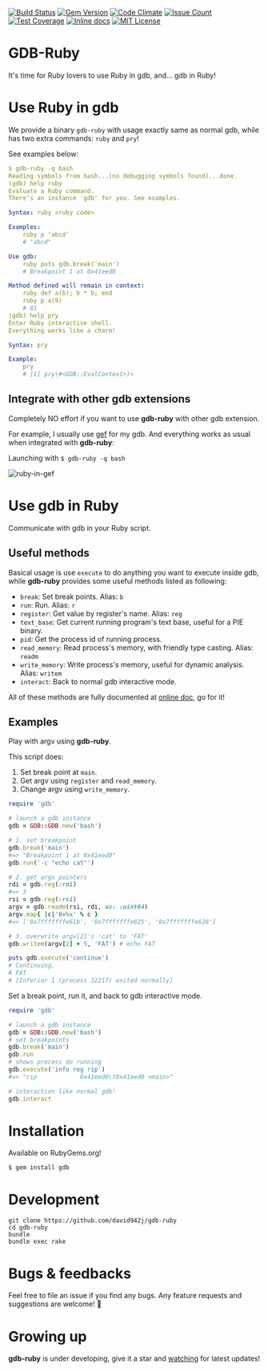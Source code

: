 [![Build Status](https://travis-ci.org/david942j/gdb-ruby.svg?branch=master)](https://travis-ci.org/david942j/gdb-ruby)
[![Gem Version](https://badge.fury.io/rb/gdb.svg)](https://badge.fury.io/rb/gdb)
[![Code Climate](https://codeclimate.com/github/david942j/gdb-ruby/badges/gpa.svg)](https://codeclimate.com/github/david942j/gdb-ruby)
[![Issue Count](https://codeclimate.com/github/david942j/gdb-ruby/badges/issue_count.svg)](https://codeclimate.com/github/david942j/gdb-ruby)
[![Test Coverage](https://codeclimate.com/github/david942j/gdb-ruby/badges/coverage.svg)](https://codeclimate.com/github/david942j/gdb-ruby/coverage)
[![Inline docs](https://inch-ci.org/github/david942j/gdb-ruby.svg?branch=master)](https://inch-ci.org/github/david942j/gdb-ruby)
[![MIT License](https://img.shields.io/badge/license-MIT-blue.svg)](http://choosealicense.com/licenses/mit/)

# GDB-Ruby

It's time for Ruby lovers to use Ruby in gdb, and... gdb in Ruby!

# Use Ruby in gdb

We provide a binary `gdb-ruby` with usage exactly same as normal gdb,
while has two extra commands: `ruby` and `pry`!

See examples below:

```yaml
$ gdb-ruby -q bash
Reading symbols from bash...(no debugging symbols found)...done.
(gdb) help ruby
Evaluate a Ruby command.
There's an instance 'gdb' for you. See examples.

Syntax: ruby <ruby code>

Examples:
    ruby p 'abcd'
    # "abcd"

Use gdb:
    ruby puts gdb.break('main')
    # Breakpoint 1 at 0x41eed0

Method defined will remain in context:
    ruby def a(b); b * b; end
    ruby p a(9)
    # 81
(gdb) help pry
Enter Ruby interactive shell.
Everything works like a charm!

Syntax: pry

Example:
    pry
    # [1] pry(#<GDB::EvalContext>)>
```

## Integrate with other gdb extensions

Completely NO effort if you want to use **gdb-ruby** with other gdb extension.

For example, I usually use [gef](https://github.com/hugsy/gef) for my gdb.
And everything works as usual when integrated with **gdb-ruby**:

Launching with `$ gdb-ruby -q bash`

![ruby-in-gef](https://i.imgur.com/WMxofSs.png)

# Use gdb in Ruby

Communicate with gdb in your Ruby script.

## Useful methods

Basical usage is use `execute` to do anything you want to execute inside gdb,
while **gdb-ruby** provides some useful methods listed as following:

* `break`: Set break points. Alias: `b`
* `run`: Run. Alias: `r`
* `register`: Get value by register's name. Alias: `reg`
* `text_base`: Get current running program's text base, useful for a PIE binary.
* `pid`: Get the process id of running process.
* `read_memory`: Read process's memory, with friendly type casting. Alias: `readm`
* `write_memory`: Write process's memory, useful for dynamic analysis. Alias: `writem`
* `interact`: Back to normal gdb interactive mode.

All of these methods are fully documented at [online doc](http://www.rubydoc.info/github/david942j/gdb-ruby/master/GDB/GDB), go for it!

## Examples

Play with argv using **gdb-ruby**.

This script does:
1. Set break point at `main`.
2. Get argv using `register` and `read_memory`.
3. Change argv using `write_memory`.

```ruby
require 'gdb'

# launch a gdb instance
gdb = GDB::GDB.new('bash')

# 1. set breakpoint
gdb.break('main')
#=> "Breakpoint 1 at 0x41eed0"
gdb.run('-c "echo cat"')

# 2. get argv pointers
rdi = gdb.reg(:rdi)
#=> 3
rsi = gdb.reg(:rsi)
argv = gdb.readm(rsi, rdi, as: :uint64)
argv.map{ |c|'0x%x' % c }
#=> ['0x7fffffffe61b', '0x7fffffffe625', '0x7fffffffe628']

# 3. overwrite argv[2]'s 'cat' to 'FAT'
gdb.writem(argv[2] + 5, 'FAT') # echo FAT

puts gdb.execute('continue')
# Continuing.
# FAT
# [Inferior 1 (process 32217) exited normally]
```

Set a break point, run it, and back to gdb interactive mode.

```ruby
require 'gdb'

# launch a gdb instance
gdb = GDB::GDB.new('bash')
# set breakpoints
gdb.break('main')
gdb.run
# shows process do running
gdb.execute('info reg rip')
#=> "rip            0x41eed0\t0x41eed0 <main>"

# interaction like normal gdb!
gdb.interact
```

# Installation

Available on RubyGems.org!
```
$ gem install gdb
```

# Development

```
git clone https://github.com/david942j/gdb-ruby
cd gdb-ruby
bundle
bundle exec rake
```

# Bugs & feedbacks

Feel free to file an issue if you find any bugs.
Any feature requests and suggestions are welcome! :grimacing:

# Growing up

**gdb-ruby** is under developing, give it a star and [watching](https://github.com/david942j/gdb-ruby/subscription)
for latest updates!
